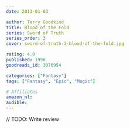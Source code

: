 ```yaml
---
date: 2013-01-03

author: Terry Goodkind
title: Blood of the Fold
series: Sword of Truth
series_order: 3
cover: sword-of-truth-3-blood-of-the-fold.jpg

rating: 4.0
published: 1996
goodreads_id: 3076954

categories: ["Fantasy"]
tags: ["Fantasy", "Epic", "Magic"]

# Affiliates
amazon_nl: 
audible: 
---
```


// TODO: Write review
